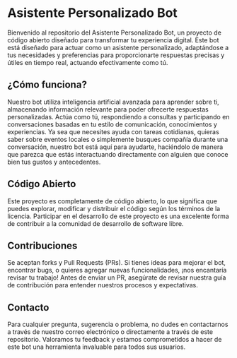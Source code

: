 # Asistente Personalizado Bot

Bienvenido al repositorio del Asistente Personalizado Bot, un proyecto de código abierto diseñado para transformar tu experiencia digital. Este bot está diseñado para actuar como un asistente personalizado, adaptándose a tus necesidades y preferencias para proporcionarte respuestas precisas y útiles en tiempo real, actuando efectivamente como tú.

## ¿Cómo funciona?

Nuestro bot utiliza inteligencia artificial avanzada para aprender sobre ti, almacenando información relevante para poder ofrecerte respuestas personalizadas. Actúa como tú, respondiendo a consultas y participando en conversaciones basadas en tu estilo de comunicación, conocimientos y experiencias. Ya sea que necesites ayuda con tareas cotidianas, quieras saber sobre eventos locales o simplemente busques compañía durante una conversación, nuestro bot está aquí para ayudarte, haciéndolo de manera que parezca que estás interactuando directamente con alguien que conoce bien tus gustos y antecedentes.

<!-- ### Características destacadas:

- **Interacción Natural**: Diseñado para interactuar de manera natural y fluida, haciéndote sentir como si estuvieras hablando con un amigo o familiar que conoce tus peculiaridades.
- **Accesibilidad Universal**: Integrado con múltiples plataformas, lo que permite acceder a él desde donde prefieras, ya sea a través de un chatbot en línea, una aplicación móvil, o incluso integrado en otras aplicaciones.
- **Actualizaciones Constantes**: Nuestro equipo de desarrolladores trabaja constantemente para mejorar y expandir las capacidades del bot, asegurando que siempre estés recibiendo la mejor experiencia posible. -->

## Código Abierto

Este proyecto es completamente de código abierto, lo que significa que puedes explorar, modificar y distribuir el código según los términos de la licencia. Participar en el desarrollo de este proyecto es una excelente forma de contribuir a la comunidad de desarrollo de software libre.

## Contribuciones

Se aceptan forks y Pull Requests (PRs). Si tienes ideas para mejorar el bot, encontrar bugs, o quieres agregar nuevas funcionalidades, ¡nos encantaría revisar tu trabajo! Antes de enviar un PR, asegúrate de revisar nuestra guía de contribución para entender nuestros procesos y expectativas.

## Contacto

Para cualquier pregunta, sugerencia o problema, no dudes en contactarnos a través de nuestro correo electrónico o directamente a través de este repositorio. Valoramos tu feedback y estamos comprometidos a hacer de este bot una herramienta invaluable para todos sus usuarios.
